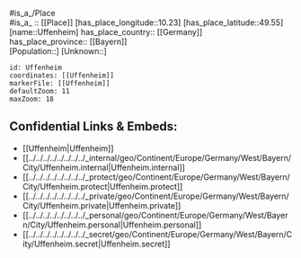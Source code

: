 ﻿---
location: [49.55,10.23] 
mapzoom: [7,12] 
mapmarker: city 
type: City
tags:
- geo/City


SpocWebEntityId: 35097
isDeleted: false
confidential: public

---
#is_a_/Place  
#is_a_ :: [[Place]] 
[has_place_longitude::10.23] 
[has_place_latitude::49.55] 
[name::Uffenheim] 
has_place_country:: [[Germany]]  
has_place_province:: [[Bayern]]  
[Population::] 
[Unknown::] 


```leaflet
id: Uffenheim
coordinates: [[Uffenheim]] 
markerFile: [[Uffenheim]] 
defaultZoom: 11 
maxZoom: 18
```


## Confidential Links & Embeds: 
- [[Uffenheim|Uffenheim]]  
- [[../../../../../../../../_internal/geo/Continent/Europe/Germany/West/Bayern/City/Uffenheim.internal|Uffenheim.internal]] 
- [[../../../../../../../../_protect/geo/Continent/Europe/Germany/West/Bayern/City/Uffenheim.protect|Uffenheim.protect]] 
- [[../../../../../../../../_private/geo/Continent/Europe/Germany/West/Bayern/City/Uffenheim.private|Uffenheim.private]] 
- [[../../../../../../../../_personal/geo/Continent/Europe/Germany/West/Bayern/City/Uffenheim.personal|Uffenheim.personal]] 
- [[../../../../../../../../_secret/geo/Continent/Europe/Germany/West/Bayern/City/Uffenheim.secret|Uffenheim.secret]] 
